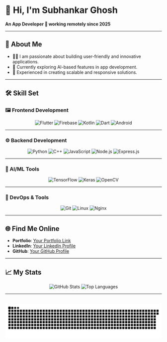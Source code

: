 # 👋 Hi, I'm Subhankar Ghosh  
**An App Developer 🚀 working remotely since 2025**  

---

## 🌟 About Me  
- 👨‍💻 I am passionate about building user-friendly and innovative applications.  
- 🌱 Currently exploring AI-based features in app development.  
- 🚀 Experienced in creating scalable and responsive solutions.  

---

## 🛠️ Skill Set  

### 🖼️ Frontend Development  
<p align="center">
  <img src="https://profilinator.rishav.dev/skills-assets/flutterio-icon.svg" alt="Flutter" height="50"/>  
  <img src="https://profilinator.rishav.dev/skills-assets/firebase.png" alt="Firebase" height="50"/>  
  <img src="https://profilinator.rishav.dev/skills-assets/kotlinlang-icon.svg" alt="Kotlin" height="50"/>  
  <img src="https://profilinator.rishav.dev/skills-assets/dartlang-icon.svg" alt="Dart" height="50"/>  
  <img src="https://profilinator.rishav.dev/skills-assets/android-original-wordmark.svg" alt="Android" height="50"/>  
</p>

---

### ⚙️ Backend Development  
<p align="center">
  <img src="https://profilinator.rishav.dev/skills-assets/python-original.svg" alt="Python" height="50"/>  
  <img src="https://profilinator.rishav.dev/skills-assets/cplusplus-original.svg" alt="C++" height="50"/>  
  <img src="https://profilinator.rishav.dev/skills-assets/javascript-original.svg" alt="JavaScript" height="50"/>  
  <img src="https://profilinator.rishav.dev/skills-assets/nodejs-original-wordmark.svg" alt="Node.js" height="50"/>  
  <img src="https://profilinator.rishav.dev/skills-assets/express-original-wordmark.svg" alt="Express.js" height="50"/>  
</p>

---

### 🧠 AI/ML Tools  
<p align="center">
  <img src="https://profilinator.rishav.dev/skills-assets/tensorflow-icon.svg" alt="TensorFlow" height="50"/>  
  <img src="https://profilinator.rishav.dev/skills-assets/keras.png" alt="Keras" height="50"/>  
  <img src="https://profilinator.rishav.dev/skills-assets/opencv-icon.svg" alt="OpenCV" height="50"/>  
</p>

---

### 🚀 DevOps & Tools  
<p align="center">
  <img src="https://profilinator.rishav.dev/skills-assets/git-scm-icon.svg" alt="Git" height="50"/>  
  <img src="https://profilinator.rishav.dev/skills-assets/linux-original.svg" alt="Linux" height="50"/>  
  <img src="https://profilinator.rishav.dev/skills-assets/nginx-original.svg" alt="Nginx" height="50"/>  
</p>

---

## 🌐 Find Me Online  
- **Portfolio**: [Your Portfolio Link](#)  
- **LinkedIn**: [Your LinkedIn Profile](#)  
- **GitHub**: [Your GitHub Profile](#)  

---

## 📈 My Stats  
<p align="center">
  <img src="https://github-readme-stats.vercel.app/api?username=your-username&show_icons=true&theme=radical" alt="GitHub Stats" width="400"/>
  <img src="https://github-readme-stats.vercel.app/api/top-langs/?username=your-username&layout=compact&theme=radical" alt="Top Languages" width="400"/>
</p>

---


<br clear="both">

<img src="https://raw.githubusercontent.com/Subhankar-39/Subhankar-39/output/snake.svg" alt="Snake animation" />

###

